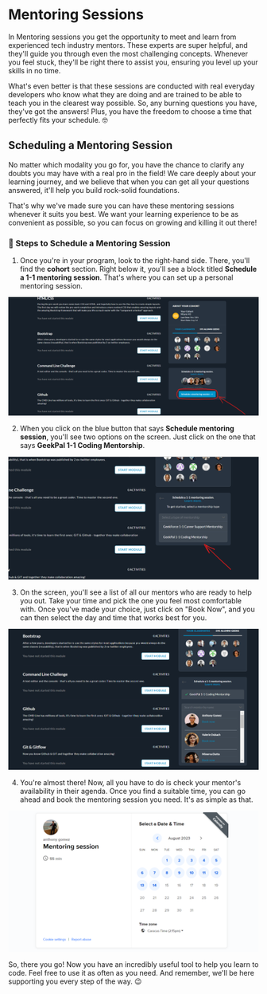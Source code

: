 # Mentoring Sessions

In Mentoring sessions you get the opportunity to meet and learn from experienced tech industry mentors. These experts are super helpful, and they'll guide you through even the most challenging concepts. Whenever you feel stuck, they'll be right there to assist you, ensuring you level up your skills in no time.

What's even better is that these sessions are conducted with real everyday developers who know what they are doing and are trained to be able to teach you in the clearest way possible. So, any burning questions you have, they've got the answers! Plus, you have the freedom to choose a time that perfectly fits your schedule. 🤓

## Scheduling a Mentoring Session

No matter which modality you go for, you have the chance to clarify any doubts you may have with a real pro in the field! We care deeply about your learning journey, and we believe that when you can get all your questions answered, it'll help you build rock-solid foundations.

That's why we've made sure you can have these mentoring sessions whenever it suits you best. We want your learning experience to be as convenient as possible, so you can focus on growing and killing it out there!

### 📆 Steps to Schedule a Mentoring Session

1. Once you're in your program, look to the right-hand side. There, you'll find the **cohort** section. Right below it, you'll see a block titled **Schedule a 1-1 mentoring session**. That's where you can set up a personal mentoring session.

![Mentoring Sessions](../images/mentoring.sessions.png)

2. When you click on the blue button that says **Schedule mentoring session**, you'll see two options on the screen. Just click on the one that says **GeekPal 1-1 Coding Mentorship**.

![Coding Mentorship](../images/coding.mentorship.png)

3. On the screen, you'll see a list of all our mentors who are ready to help you out. Take your time and pick the one you feel most comfortable with. Once you've made your choice, just click on "Book Now", and you can then select the day and time that works best for you.

![Mentors](../images/mentors.png)

4. You're almost there! Now, all you have to do is check your mentor's availability in their agenda. Once you find a suitable time, you can go ahead and book the mentoring session you need. It's as simple as that.

![Agenda](../images/agenda.png)

So, there you go! Now you have an incredibly useful tool to help you learn to code. Feel free to use it as often as you need. And remember, we'll be here supporting you every step of the way. 😉





